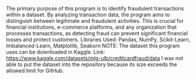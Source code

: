 The primary purpose of this program is to identify fraudulent transactions within a dataset. By analyzing transaction data, the program aims to distinguish between legitimate and fraudulent activities. This is crucial for financial institutions, e-commerce platforms, and any organization that processes transactions, as detecting fraud can prevent significant financial losses and protect customers.
Libraries Used: Pandas, NumPy, Scikit-Learn, Imbalanced-Learn, Matplotlib, Seaborn
NOTE: The dataset this program uses can be downloaded in Kaggle. Link: https://www.kaggle.com/datasets/mlg-ulb/creditcardfraud/data
I was not able to put the dataset into the repository because its size exceeds the allowed limit for GitHub.